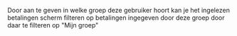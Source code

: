 Door aan te geven in welke groep deze gebruiker hoort kan je het ingelezen betalingen scherm filteren op betalingen ingegeven door deze groep door daar te filteren op "Mijn groep"